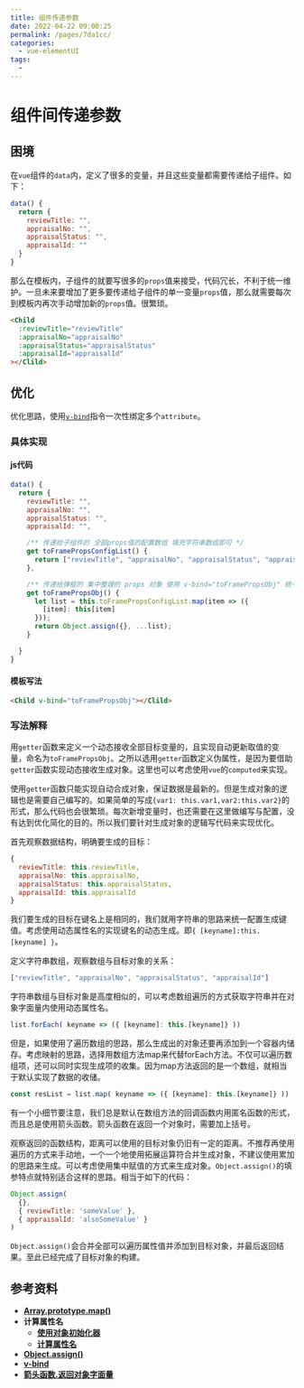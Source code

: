 ```yaml
---
title: 组件传递参数
date: 2022-04-22 09:00:25
permalink: /pages/7da1cc/
categories:
  - vue-elementUI
tags:
  - 
---
```


# 组件间传递参数







## 困境
在`vue`组件的`data`内，定义了很多的变量，并且这些变量都需要传递给子组件。如下：
```js
data() {
  return {
    reviewTitle: "",
    appraisalNo: "",
    appraisalStatus: "",
    appraisalId: ""
  }
}
```

那么在模板内，子组件的就要写很多的`props`值来接受，代码冗长，不利于统一维护。一旦未来要增加了更多要传递给子组件的单一变量`props`值，那么就需要每次到模板内再次手动增加新的`props`值。很繁琐。
``` html
<Child
  :reviewTitle="reviewTitle"
  :appraisalNo="appraisalNo"
  :appraisalStatus="appraisalStatus"
  :appraisalId="appraisalId"
></Clild>
```

## 优化
优化思路，使用[`v-bind`](https://cn.vuejs.org/v2/api/#v-bind)指令一次性绑定多个`attribute`。

### 具体实现

#### js代码
```js
data() {
  return {
    reviewTitle: "",
    appraisalNo: "",
    appraisalStatus: "",
    appraisalId: "",

    /** 传递给子组件的 全部props值的配置数组 填充字符串数组即可 */
    get toFramePropsConfigList() {
      return ["reviewTitle", "appraisalNo", "appraisalStatus", "appraisalId"];
    },

    /** 传递给弹框的 集中整理的 props 对象 使用 v-bind="toFramePropsObj" 统一传递批量的props值 */
    get toFramePropsObj() {
      let list = this.toFramePropsConfigList.map(item => ({
        [item]: this[item]
      }));
      return Object.assign({}, ...list);
    }

  }
}
```



#### 模板写法
``` html
<Child v-bind="toFramePropsObj"></Clild>
```





### 写法解释
用`getter`函数来定义一个动态接收全部目标变量的，且实现自动更新取值的变量，命名为`toFramePropsObj`。之所以选用`getter`函数定义伪属性，是因为要借助`getter`函数实现动态接收生成对象。这里也可以考虑使用`vue`的`computed`来实现。

使用`getter`函数只能实现自动合成对象，保证数据是最新的。但是生成对象的逻辑也是需要自己编写的。如果简单的写成`{var1: this.var1,var2:this.var2}`的形式，那么代码也会很繁琐。每次新增变量时，也还需要在这里做编写与配置，没有达到优化简化的目的。所以我们要针对生成对象的逻辑写代码来实现优化。

首先观察数据结构，明确要生成的目标：
```js
{
  reviewTitle: this.reviewTitle,
  appraisalNo: this.appraisalNo,
  appraisalStatus: this.appraisalStatus,
  appraisalId: this.appraisalId
}
```

我们要生成的目标在键名上是相同的，我们就用字符串的思路来统一配置生成键值。考虑使用动态属性名的实现键名的动态生成。即`{ [keyname]:this.[keyname] }`。

定义字符串数组，观察数组与目标对象的关系：
```js
["reviewTitle", "appraisalNo", "appraisalStatus", "appraisalId"]
```

字符串数组与目标对象是高度相似的，可以考虑数组遍历的方式获取字符串并在对象字面量内使用动态属性名。
```js
list.forEach( keyname => ({ [keyname]: this.[keyname]} ))
```

但是，如果使用了遍历数组的思路，那么生成出的对象还要再添加到一个容器内储存。考虑映射的思路，选择用数组方法map来代替forEach方法。不仅可以遍历数组项，还可以同时实现生成项的收集。因为map方法返回的是一个数组，就相当于默认实现了数据的收储。
```js
const resList = list.map( keyname => ({ [keyname]: this.[keyname]} ))
```

有一个小细节要注意，我们总是默认在数组方法的回调函数内用匿名函数的形式，而且总是使用箭头函数。箭头函数在返回一个对象时，需要加上括号。

观察返回的函数结构，距离可以使用的目标对象仍旧有一定的距离。不推荐再使用遍历的方式来手动地，一个一个地使用拓展运算符合并生成对象，不建议使用累加的思路来生成。可以考虑使用集中赋值的方式来生成对象。`Object.assign()`的填参特点就特别适合这样的思路。相当于如下的代码：

```js
Object.assign(
  {}, 
  { reviewTitle: 'someValue' },
  { appraisalId: 'alsoSomeValue' }
)
``` 

`Object.assign()`会合并全部可以遍历属性值并添加到目标对象，并最后返回结果。至此已经完成了目标对象的构建。



## 参考资料
- [**Array.prototype.map()**](https://developer.mozilla.org/zh-CN/docs/Web/JavaScript/Reference/Global_Objects/Array/map)
- **计算属性名**
  - [**使用对象初始化器**](https://developer.mozilla.org/zh-CN/docs/Web/JavaScript/Guide/Working_with_Objects#使用对象初始化器)
  - [**计算属性名**](https://developer.mozilla.org/zh-CN/docs/Web/JavaScript/Reference/Operators/Object_initializer#计算属性名)
- [**Object.assign()**](https://developer.mozilla.org/zh-CN/docs/Web/JavaScript/Reference/Global_Objects/Object/assign)
- [**v-bind**](https://cn.vuejs.org/v2/api/#v-bind)
- [**箭头函数.返回对象字面量**](https://developer.mozilla.org/zh-CN/docs/Web/JavaScript/Reference/Functions/Arrow_functions#返回对象字面量)


